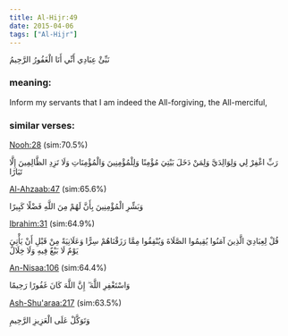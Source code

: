 ```yaml
---
title: Al-Hijr:49
date: 2015-04-06
tags: ["Al-Hijr"]
---
```

نَبِّئْ عِبَادِي أَنِّي أَنَا الْغَفُورُ الرَّحِيمُ
### meaning: 
Inform my servants that I am indeed the All-forgiving, the All-merciful,
### similar verses: 

[Nooh:28](/71/28) (sim:70.5%)

رَبِّ اغْفِرْ لِي وَلِوَالِدَيَّ وَلِمَنْ دَخَلَ بَيْتِيَ مُؤْمِنًا وَلِلْمُؤْمِنِينَ وَالْمُؤْمِنَاتِ وَلَا تَزِدِ الظَّالِمِينَ إِلَّا تَبَارًا

[Al-Ahzaab:47](/33/47) (sim:65.6%)

وَبَشِّرِ الْمُؤْمِنِينَ بِأَنَّ لَهُمْ مِنَ اللَّهِ فَضْلًا كَبِيرًا

[Ibrahim:31](/14/31) (sim:64.9%)

قُلْ لِعِبَادِيَ الَّذِينَ آمَنُوا يُقِيمُوا الصَّلَاةَ وَيُنْفِقُوا مِمَّا رَزَقْنَاهُمْ سِرًّا وَعَلَانِيَةً مِنْ قَبْلِ أَنْ يَأْتِيَ يَوْمٌ لَا بَيْعٌ فِيهِ وَلَا خِلَالٌ

[An-Nisaa:106](/4/106) (sim:64.4%)

وَاسْتَغْفِرِ اللَّهَ ۖ إِنَّ اللَّهَ كَانَ غَفُورًا رَحِيمًا

[Ash-Shu'araa:217](/26/217) (sim:63.5%)

وَتَوَكَّلْ عَلَى الْعَزِيزِ الرَّحِيمِ
